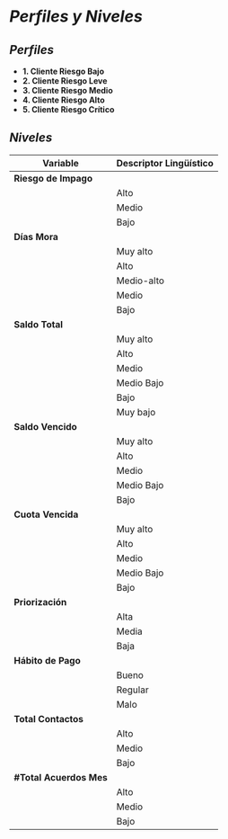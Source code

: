 # **_Perfiles y Niveles_** 


## ***Perfiles*** 

* **1. Cliente Riesgo Bajo** 
* **2. Cliente Riesgo Leve** 
* **3. Cliente Riesgo Medio**
* **4. Cliente Riesgo Alto** 
* **5. Cliente Riesgo Crítico**



## ***Niveles***

| Variable            | Descriptor Lingüístico | 
|---------------------|----------------------|
| **Riesgo de Impago** |                      |
|                     | Alto                 | 
|                     | Medio                | 
|                     | Bajo                 | 
| **Días Mora**       |                      | 
|                     | Muy alto             | 
|                     | Alto                 | 
|                     | Medio-alto           | 
|                     | Medio                | 
|                     | Bajo                 | 
| **Saldo Total**     |                      | 
|                     | Muy alto             | 
|                     | Alto                 | 
|                     | Medio                | 
|                     | Medio Bajo           | 
|                     | Bajo                 | 
|                     | Muy bajo             | 
| **Saldo Vencido**   |                      | 
|                     | Muy alto             | 
|                     | Alto                 | 
|                     | Medio                | 
|                     | Medio Bajo           | 
|                     | Bajo                 | 
| **Cuota Vencida**   |                      | 
|                     | Muy alto             | 
|                     | Alto                 | 
|                     | Medio                | 
|                     | Medio Bajo           | 
|                     | Bajo                 | 
| **Priorización**    |                      | 
|                     | Alta                 | 
|                     | Media                | 
|                     | Baja                 | 
| **Hábito de Pago**  |                      | 
|                     | Bueno                | 
|                     | Regular              | 
|                     | Malo                 | 
| **Total Contactos** |                      | 
|                     | Alto                 | 
|                     | Medio                | 
|                     | Bajo                 | 
| **#Total Acuerdos Mes** |                  | 
|                     | Alto                 | 
|                     | Medio                | 
|                     | Bajo                 | 

